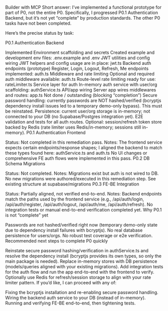 Builder with MCP
Short answer: I’ve implemented a functional prototype for part of P0, not the entire P0. Specifically, I progressed P0.1 Authentication Backend, but it’s not yet “complete” by production standards. The other P0 tasks have not been completed.

Here’s the precise status by task:

P0.1 Authentication Backend

Implemented
Environment scaffolding and secrets
Created example and development env files: .env.example and .env
JWT utilities and config wiring
JWT helpers and config usage are in place: jwt.ts
Backend auth endpoints (prototype)
Register, Login, Logout, Refresh, Me endpoints implemented: auth.ts
Middleware and rate limiting
Optional and required auth middleware available: auth.ts
Route-level rate limiting ready for use: rateLimiter.ts
Service layer for auth
In-memory auth service with user/org scaffolding: authService.ts
API/app wiring
Server app wires middlewares and routes: app.ts
Not done / outstanding (blocking “completion”)
Secure password handling: currently passwords are NOT hashed/verified (bcryptjs dependency install issues led to a temporary demo-only bypass). This must be reinstated.
Persistence: current user/org storage is in-memory; not connected to your DB (no Supabase/Postgres integration yet).
E2E validation and tests for all auth routes.
Optional: session/refresh token store backed by Redis (rate limiter uses Redis/in-memory; sessions still in-memory).
P0.1 Authentication Frontend

Status: Not completed in this remediation pass.
Notes:
The frontend service expects certain endpoints/response shapes; I aligned the backend to match these types found here: authService.ts and auth.ts
No UI changes or comprehensive FE auth flows were implemented in this pass.
P0.2 DB Schema Migrations

Status: Not completed.
Notes: Migrations exist but auth is not wired to DB. No new migrations were authored/executed in this remediation step. See existing structure at supabase/migrations
P0.3 FE-BE Integration

Status: Partially aligned, not verified end-to-end.
Notes:
Backend endpoints match the paths used by the frontend service (e.g., /api/auth/login, /api/auth/register, /api/auth/logout, /api/auth/me, /api/auth/refresh).
No integration tests or manual end-to-end verification completed yet.
Why P0.1 is not “complete” yet

Passwords are not hashed/verified right now (temporary demo-only state due to dependency install failures with bcryptjs).
No real database persistence for users/orgs.
No robust test coverage or e2e verification.
Recommended next steps to complete P0 quickly

Reinstate secure password hashing/verification in authService.ts and resolve the dependency install (bcryptjs provides its own types, so only the main package is needed).
Replace in-memory stores with DB persistence (models/queries aligned with your existing migrations).
Add integration tests for the auth flow and run the app end-to-end with the frontend to verify.
Optionally use Redis for refresh/session storage to align with your rate limiter pattern.
If you’d like, I can proceed with any of:

Fixing the bcryptjs installation and re-enabling secure password handling.
Wiring the backend auth service to your DB (instead of in-memory).
Running and verifying FE-BE end-to-end, then tightening tests.